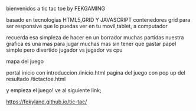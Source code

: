 bienvenidos a tic tac toe by FEKGAMING

basado en tecnologias HTML5,GRID Y JAVASCRIPT
  contenedores grid para ser responsive que lo puedas ver en tu movil,tablet, a computador
  
  

recuerda esa simpleza de hacer en un borrador muchas partidas nuestra grafica es una mas para jugar muchas mas sin tener que gastar papel
simple pero divertido
jugador vs jugador 
vs cpu


mapa del juego

portal inicio con introduccion /inicio.html
pagina del juego con pop up del resultado /tictactoe.html

y empieza el juego!
ve al siguiente link;

https://fekyland.github.io/tic-tac/